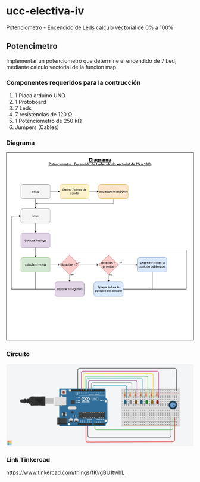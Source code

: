 # ucc-electiva-iv
Potenciometro - Encendido de Leds calculo vectorial de 0% a 100%
## Potencimetro

Implementar un potenciometro que determine el encendido de 7 Led, mediante calculo vectorial de la funcion map.

### Componentes requeridos para la contrucción

1.  1 Placa arduino UNO
2.  1 Protoboard
3.  7 Leds
4.  7 resistencias de 120 Ω
5.  1 Potenciómetro de 250 kΩ
6.  Jumpers (Cables)


### Diagrama

![Diagrama](../09-potencimetro/imgDiagramaPotencimetro.png)

### Circuito

![Circuito](../09-potencimetro/imgCircuitoPotencimetro.png)

### Link Tinkercad

https://www.tinkercad.com/things/fKvgBU1twhL 
